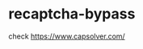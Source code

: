 # recaptcha-bypass
check https://www.capsolver.com/ 



















                                                      